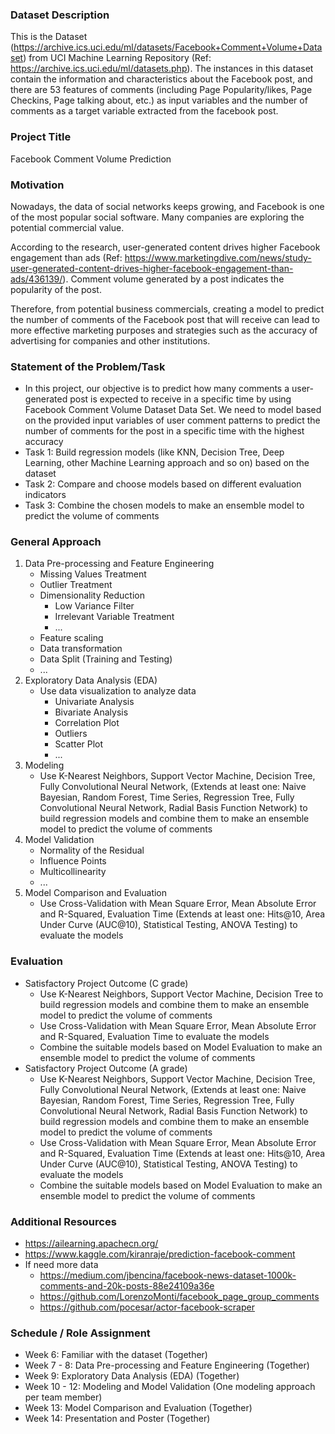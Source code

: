 ### Dataset Description
This is the Dataset (https://archive.ics.uci.edu/ml/datasets/Facebook+Comment+Volume+Dataset) from UCI Machine Learning Repository (Ref: https://archive.ics.uci.edu/ml/datasets.php). The instances in this dataset contain the information and characteristics about the Facebook post, and there are 53 features of comments (including Page Popularity/likes, Page Checkins, Page talking about, etc.) as input variables and the number of comments as a target variable extracted from the facebook post.

### Project Title
Facebook Comment Volume Prediction

### Motivation
Nowadays, the data of social networks keeps growing, and Facebook is one of the most popular social software. Many companies are exploring the potential commercial value.

According to the research, user-generated content drives higher Facebook engagement than ads (Ref: https://www.marketingdive.com/news/study-user-generated-content-drives-higher-facebook-engagement-than-ads/436139/). Comment volume generated by a post indicates the popularity of the post.

Therefore, from potential business commercials, creating a model to predict the number of comments of the Facebook post that will receive can lead to more effective marketing purposes and strategies such as the accuracy of advertising for companies and other institutions.

### Statement of the Problem/Task
* In this project, our objective is to predict how many comments a user-generated post is expected to receive in a specific time by using Facebook Comment Volume Dataset Data Set. We need to model based on the provided input variables of user comment patterns to predict the number of comments for the post in a specific time with the highest accuracy
* Task 1: Build regression models (like KNN, Decision Tree, Deep Learning, other Machine Learning approach and so on) based on the dataset
* Task 2: Compare and choose models based on different evaluation indicators
* Task 3: Combine the chosen models to make an ensemble model to predict the volume of comments

### General Approach
1. Data Pre-processing and Feature Engineering
    * Missing Values Treatment
    * Outlier Treatment
    * Dimensionality Reduction
        * Low Variance Filter
        * Irrelevant Variable Treatment
        * ...
    * Feature scaling
    * Data transformation
    * Data Split (Training and Testing)
    * ...
2. Exploratory Data Analysis (EDA)
    * Use data visualization to analyze data
        * Univariate Analysis
        * Bivariate Analysis
        * Correlation Plot
        * Outliers
        * Scatter Plot
        * ...
3. Modeling
    * Use K-Nearest Neighbors, Support Vector Machine, Decision Tree, Fully Convolutional Neural Network, (Extends at least one: Naive Bayesian, Random Forest, Time Series, Regression Tree, Fully Convolutional Neural Network, Radial Basis Function Network) to build regression models and combine them to make an ensemble model to predict the volume of comments
4. Model Validation
    * Normality of the Residual
    * Influence Points
    * Multicollinearity
    * ...
5. Model Comparison and Evaluation
    * Use Cross-Validation with Mean Square Error, Mean Absolute Error and R-Squared, Evaluation Time (Extends at least one: Hits@10, Area Under Curve (AUC@10), Statistical Testing, ANOVA Testing) to evaluate the models

### Evaluation
* Satisfactory Project Outcome (C grade)
    * Use K-Nearest Neighbors, Support Vector Machine, Decision Tree to build regression models and combine them to make an ensemble model to predict the volume of comments
    * Use Cross-Validation with Mean Square Error, Mean Absolute Error and R-Squared, Evaluation Time to evaluate the models
    * Combine the suitable models based on Model Evaluation to make an ensemble model to predict the volume of comments
* Satisfactory Project Outcome (A grade)
    * Use K-Nearest Neighbors, Support Vector Machine, Decision Tree, Fully Convolutional Neural Network, (Extends at least one: Naive Bayesian, Random Forest, Time Series, Regression Tree, Fully Convolutional Neural Network, Radial Basis Function Network) to build regression models and combine them to make an ensemble model to predict the volume of comments
    * Use Cross-Validation with Mean Square Error, Mean Absolute Error and R-Squared, Evaluation Time (Extends at least one: Hits@10, Area Under Curve (AUC@10), Statistical Testing, ANOVA Testing) to evaluate the models
    * Combine the suitable models based on Model Evaluation to make an ensemble model to predict the volume of comments

### Additional Resources
* https://ailearning.apachecn.org/
* https://www.kaggle.com/kiranraje/prediction-facebook-comment
* If need more data
    * https://medium.com/jbencina/facebook-news-dataset-1000k-comments-and-20k-posts-88e24109a36e
    * https://github.com/LorenzoMonti/facebook_page_group_comments
    * https://github.com/pocesar/actor-facebook-scraper

### Schedule / Role Assignment
* Week 6: Familiar with the dataset (Together)
* Week 7 - 8: Data Pre-processing and Feature Engineering (Together)
* Week 9: Exploratory Data Analysis (EDA) (Together)
* Week 10 - 12: Modeling and Model Validation (One modeling approach per team member)
* Week 13: Model Comparison and Evaluation (Together)
* Week 14: Presentation and Poster (Together)
